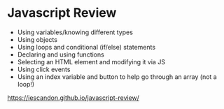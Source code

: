 # Javascript Review

- Using variables/knowing different types
- Using objects
- Using loops and conditional (if/else) statements
- Declaring and using functions
- Selecting an HTML element and modifying it via JS
- Using click events
- Using an index variable and button to help go through an array (not a loop!) 

https://iescandon.github.io/javascript-review/